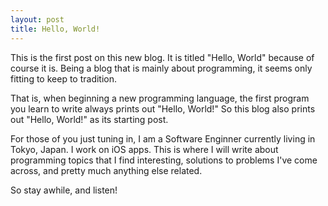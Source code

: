 ```yaml
---
layout: post
title: Hello, World!
---
```


This is the first post on this new blog. It is titled "Hello, World" because of course it is. Being a blog that is mainly about programming, it seems only fitting to keep to tradition.

<!--excerpt-->

 That is, when beginning a new programming language, the first program you learn to write always prints out "Hello, World!" So this blog also prints out "Hello, World!" as its starting post.

For those of you just tuning in, I am a Software Enginner currently living in Tokyo, Japan. I work on iOS apps. This is where I will write about programming topics that I find interesting, solutions to problems I've come across, and pretty much anything else related.

So stay awhile, and listen!
